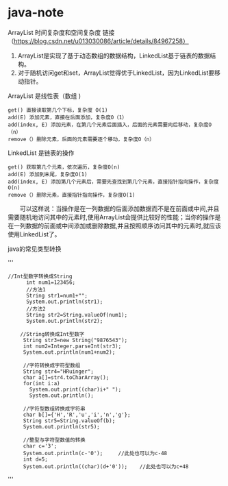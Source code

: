 # java-note

ArrayList 时间复杂度和空间复杂度 链接（https://blog.csdn.net/u013030086/article/details/84967258）
1. ArrayList是实现了基于动态数组的数据结构，LinkedList基于链表的数据结构。
2. 对于随机访问get和set，ArrayList觉得优于LinkedList，因为LinkedList要移动指针。

ArrayList 是线性表（数组 )

    get() 直接读取第几个下标，复杂度 O(1)
    add(E) 添加元素，直接在后面添加，复杂度O（1）
    add(index, E) 添加元素，在第几个元素后面插入，后面的元素需要向后移动，复杂度O（n）
    remove（）删除元素，后面的元素需要逐个移动，复杂度O（n）

LinkedList 是链表的操作  

    get() 获取第几个元素，依次遍历，复杂度O(n)
    add(E) 添加到末尾，复杂度O(1)
    add(index, E) 添加第几个元素后，需要先查找到第几个元素，直接指针指向操作，复杂度O(n)
    remove（）删除元素，直接指针指向操作，复杂度O(1)

　　可以这样说：当操作是在一列数据的后面添加数据而不是在前面或中间,并且需要随机地访问其中的元素时,使用ArrayList会提供比较好的性能；当你的操作是在一列数据的前面或中间添加或删除数据,并且按照顺序访问其中的元素时,就应该使用LinkedList了。

java的常见类型转换

'''

    //Int型数字转换成String
          int num1=123456;
          //方法1
          String str1=num1+"";  
          System.out.println(str1);
          //方法2
          String str2=String.valueOf(num1);    
          System.out.println(str2);
         
        //String转换成Int型数字
         String str3=new String("9876543");
         int num2=Integer.parseInt(str3);
         System.out.println(num1+num2);
        
         //字符转换成字符型数组
         String str4="HRuinger";
         char a[]=str4.toCharArray();
         for(int i:a)
           System.out.print((char)i+" ");
           System.out.println();
          
         //字符型数组转换成字符串
         char b[]={'H','R','u','i','n','g'};
         String str5=String.valueOf(b);
         System.out.println(str5);
         
         //整型与字符型数值的转换
         char c='3';
         System.out.println(c-'0');     //此处也可以为c-48
         int d=5;
         System.out.println((char)(d+'0'));    //此处也可以为c+48
 '''
